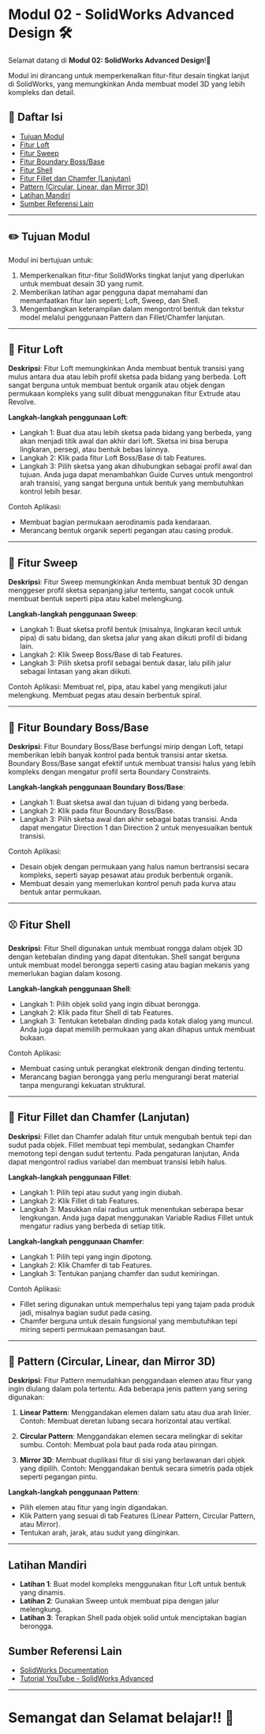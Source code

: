 # Modul 02 - SolidWorks Advanced Design :hammer_and_wrench:	

Selamat datang di **Modul 02: SolidWorks Advanced Design**!:partying_face:

Modul ini dirancang untuk memperkenalkan fitur-fitur desain tingkat lanjut di SolidWorks, yang memungkinkan Anda membuat model 3D yang lebih kompleks dan detail.

## :memo: Daftar Isi
- [Tujuan Modul](#pencil2-tujuan-modul)
- [Fitur Loft](#flying_disc-fitur-loft)
- [Fitur Sweep](#field_hockey-fitur-sweep)
- [Fitur Boundary Boss/Base](#football-fitur-boundary-bossbase)
- [Fitur Shell](#baseball-fitur-shell)
- [Fitur Fillet dan Chamfer (Lanjutan)](#cricket_game-fitur-fillet-dan-chamfer-lanjutan)
- [Pattern (Circular, Linear, dan Mirror 3D)](#ping_pong-pattern-circular-linear-dan-mirror-3d)
- [Latihan Mandiri](#latihan-mandiri)
- [Sumber Referensi Lain](#sumber-referensi-lain)

---

## :pencil2: Tujuan Modul

Modul ini bertujuan untuk:
1. Memperkenalkan fitur-fitur SolidWorks tingkat lanjut yang diperlukan untuk membuat desain 3D yang rumit.
2. Memberikan latihan agar pengguna dapat memahami dan memanfaatkan fitur lain seperti; Loft, Sweep, dan Shell.
3. Mengembangkan keterampilan dalam mengontrol bentuk dan tekstur model melalui penggunaan Pattern dan Fillet/Chamfer lanjutan.

---

## :flying_disc: Fitur Loft

**Deskripsi**:
Fitur Loft memungkinkan Anda membuat bentuk transisi yang mulus antara dua atau lebih profil sketsa pada bidang yang berbeda. Loft sangat berguna untuk membuat bentuk organik atau objek dengan permukaan kompleks yang sulit dibuat menggunakan fitur Extrude atau Revolve.

**Langkah-langkah penggunaan Loft**:
- Langkah 1: Buat dua atau lebih sketsa pada bidang yang berbeda, yang akan menjadi titik awal dan akhir dari loft. Sketsa ini bisa berupa lingkaran, persegi, atau bentuk bebas lainnya.
- Langkah 2: Klik pada fitur Loft Boss/Base di tab Features.
- Langkah 3: Pilih sketsa yang akan dihubungkan sebagai profil awal dan tujuan. Anda juga dapat menambahkan Guide Curves untuk mengontrol arah transisi, yang sangat berguna untuk bentuk yang membutuhkan kontrol lebih besar.

Contoh Aplikasi:
- Membuat bagian permukaan aerodinamis pada kendaraan.
- Merancang bentuk organik seperti pegangan atau casing produk.

---

## :field_hockey: Fitur Sweep

**Deskripsi**:
Fitur Sweep memungkinkan Anda membuat bentuk 3D dengan menggeser profil sketsa sepanjang jalur tertentu, sangat cocok untuk membuat bentuk seperti pipa atau kabel melengkung.

**Langkah-langkah penggunaan Sweep**:
- Langkah 1: Buat sketsa profil bentuk (misalnya, lingkaran kecil untuk pipa) di satu bidang, dan sketsa jalur yang akan diikuti profil di bidang lain.
- Langkah 2: Klik Sweep Boss/Base di tab Features.
- Langkah 3: Pilih sketsa profil sebagai bentuk dasar, lalu pilih jalur sebagai lintasan yang akan diikuti.

Contoh Aplikasi:
Membuat rel, pipa, atau kabel yang mengikuti jalur melengkung.
Membuat pegas atau desain berbentuk spiral.

---

## :football: Fitur Boundary Boss/Base

**Deskripsi**:
Fitur Boundary Boss/Base berfungsi mirip dengan Loft, tetapi memberikan lebih banyak kontrol pada bentuk transisi antar sketsa. Boundary Boss/Base sangat efektif untuk membuat transisi halus yang lebih kompleks dengan mengatur profil serta Boundary Constraints.

**Langkah-langkah penggunaan Boundary Boss/Base**:
- Langkah 1: Buat sketsa awal dan tujuan di bidang yang berbeda.
- Langkah 2: Klik pada fitur Boundary Boss/Base.
- Langkah 3: Pilih sketsa awal dan akhir sebagai batas transisi. Anda dapat mengatur Direction 1 dan Direction 2 untuk menyesuaikan bentuk transisi.

Contoh Aplikasi:
- Desain objek dengan permukaan yang halus namun bertransisi secara kompleks, seperti sayap pesawat atau produk berbentuk organik.
- Membuat desain yang memerlukan kontrol penuh pada kurva atau bentuk antar permukaan.

---

## :baseball: Fitur Shell

**Deskripsi**:
Fitur Shell digunakan untuk membuat rongga dalam objek 3D dengan ketebalan dinding yang dapat ditentukan. Shell sangat berguna untuk membuat model berongga seperti casing atau bagian mekanis yang memerlukan bagian dalam kosong.

**Langkah-langkah penggunaan Shell**:
- Langkah 1: Pilih objek solid yang ingin dibuat berongga.
- Langkah 2: Klik pada fitur Shell di tab Features.
- Langkah 3: Tentukan ketebalan dinding pada kotak dialog yang muncul. Anda juga dapat memilih permukaan yang akan dihapus untuk membuat bukaan.

Contoh Aplikasi:
- Membuat casing untuk perangkat elektronik dengan dinding tertentu.
- Merancang bagian berongga yang perlu mengurangi berat material tanpa mengurangi kekuatan struktural.

---

## :cricket_game:	Fitur Fillet dan Chamfer (Lanjutan)

**Deskripsi**:
Fillet dan Chamfer adalah fitur untuk mengubah bentuk tepi dan sudut pada objek. Fillet membuat tepi membulat, sedangkan Chamfer memotong tepi dengan sudut tertentu. Pada pengaturan lanjutan, Anda dapat mengontrol radius variabel dan membuat transisi lebih halus.

**Langkah-langkah penggunaan Fillet**:
- Langkah 1: Pilih tepi atau sudut yang ingin diubah.
- Langkah 2: Klik Fillet di tab Features.
- Langkah 3: Masukkan nilai radius untuk menentukan seberapa besar lengkungan. Anda juga dapat menggunakan Variable Radius Fillet untuk mengatur radius yang berbeda di setiap titik.

**Langkah-langkah penggunaan Chamfer**:
- Langkah 1: Pilih tepi yang ingin dipotong.
- Langkah 2: Klik Chamfer di tab Features.
- Langkah 3: Tentukan panjang chamfer dan sudut kemiringan.

Contoh Aplikasi:
- Fillet sering digunakan untuk memperhalus tepi yang tajam pada produk jadi, misalnya bagian sudut pada casing.
- Chamfer berguna untuk desain fungsional yang membutuhkan tepi miring seperti permukaan pemasangan baut.

---

## :ping_pong: Pattern (Circular, Linear, dan Mirror 3D)

**Deskripsi**:
Fitur Pattern memudahkan penggandaan elemen atau fitur yang ingin diulang dalam pola tertentu. Ada beberapa jenis pattern yang sering digunakan:

1. **Linear Pattern**: Menggandakan elemen dalam satu atau dua arah linier.
Contoh: Membuat deretan lubang secara horizontal atau vertikal.

2. **Circular Pattern**: Menggandakan elemen secara melingkar di sekitar sumbu.
Contoh: Membuat pola baut pada roda atau piringan.

3. **Mirror 3D**: Membuat duplikasi fitur di sisi yang berlawanan dari objek yang dipilih.
Contoh: Menggandakan bentuk secara simetris pada objek seperti pegangan pintu.

**Langkah-langkah penggunaan Pattern**:
- Pilih elemen atau fitur yang ingin digandakan.
- Klik Pattern yang sesuai di tab Features (Linear Pattern, Circular Pattern, atau Mirror).
- Tentukan arah, jarak, atau sudut yang diinginkan.

---

## Latihan Mandiri
- **Latihan 1**: Buat model kompleks menggunakan fitur Loft untuk bentuk yang dinamis.
- **Latihan 2**: Gunakan Sweep untuk membuat pipa dengan jalur melengkung.
- **Latihan 3**: Terapkan Shell pada objek solid untuk menciptakan bagian berongga.

## Sumber Referensi Lain
- [SolidWorks Documentation](https://help.solidworks.com/)
- [Tutorial YouTube - SolidWorks Advanced](https://www.youtube.com/results?search_query=solidworks+advanced+design)

--- 

# **Semangat dan Selamat belajar!!** :facepunch:

